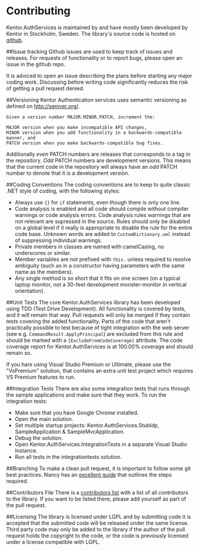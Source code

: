 Contributing
===========

Kentor.AuthServices is maintained by and have mostly been developed by Kentor in Stockholm,
Sweden. The library's source code is hosted on [github](https://github.com/KentorIT/authservices).

##Issue tracking
Github issues are used to keep track of issues and releases. For requests of functionality or
to report bugs, please open an issue in the github repo.

It is adviced to open an issue describing the plans before starting any major coding work.
Discussing before writing code significantly reduces the risk of getting a pull request
denied.

##Versioning
Kentor Authentication services uses semantic versioning as defined on http://semver.org/.

    Given a version number MAJOR.MINOR.PATCH, increment the:

    MAJOR version when you make incompatible API changes,
    MINOR version when you add functionality in a backwards-compatible manner, and
    PATCH version when you make backwards-compatible bug fixes.

Additionally *even* PATCH numbers are releases that corresponds to a tag in the 
repository. *Odd* PATCH numbers are development versions. This means that the 
current code in the repository will always have an *odd* PATCH number to denote that 
it is a development version.

##Coding Conventions
The coding conventions are to keep to quite classic .NET style of coding, with the following
styles:
* Always use `{}` for `if` statements, even though there is only one line.
* Code analysis is enabled and all code should compile without compiler warnings or
code analysis errors. Code analysis rules warnings that are not relevant are supressed in
the source. Rules should only be disabled on a global level if it really is appropriate to
disable the rule for the entire code base. Unknown words are added to `CustomDictionary.xml`
instead of suppressing individual warnings.
* Private members in classes are named with camelCasing, no underscores or similar.
* Member variables are not prefixed with `this.` unless required to resolve ambiguity (such
as in a constructor having parameters with the same name as the members).
* Any single method is so short that it fits on one screen (on a typical laptop monitor, 
not a 30-feet development monster-monitor in vertical orientation).

##Unit Tests
The core Kentor.AuthServices library has been developed using TDD (Test Drive Development). All
functionality is covered by tests, and it will remain that way. Pull requests will only be
merged if they contain tests covering the added functionality. Parts of the code that aren't
practically possible to test because of tight integration with the web server (see e.g. 
`CommandResult.ApplyPrincipal`) are excluded from this rule and should be marked with a
`[ExcludeFromCodeCoverage]` attribute. The code coverage report for Kentor.AuthServices
is at 100.00% coverage and should remain so.

If you hare using Visual Studio Premium or Ultimate, please use the "VsPremium" solution,
that contains an extra unit test project which requires VS Premium features to run.

##Integration Tests
There are also some integration tests that runs through the sample applications and make
sure that they work. To run the integration tests:
* Make sure that you have Google Chrome installed.
* Open the main solution.
* Set multiple startup projects: Kentor.AuthServices.StubIdp, SampleApplication & SampleMvcApplication.
* Debug the solution.
* Open Kentor.AuthServices.IntegrationTests in a separate Visual Studio Instance.
* Run all tests in the integrationtests solution.

##Branching
To make a clean pull request, it is important to follow some git best practices. Nancy
has an [excellent guide](https://github.com/NancyFx/Nancy/blob/master/CONTRIBUTING.md) that outlines
the steps required.

##Contributors File
There is a [contributors list](../CONTRIBUTORS.txt) with a list of all contributors to the library. If
you want to be listed there, please add yourself as part of the pull request.

##Licensing
The library is licensed under LGPL and by submitting code it is accepted that the submitted
code will be released under the same license. Third party code may only be added to the library
if the author of the pull request holds the copyright to the code, or the code is previously
licensed under a license compatible with LGPL.
